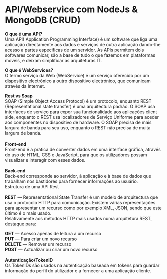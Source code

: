 # API/Webservice com NodeJs & MongoDB (CRUD)
 
<strong>O que é uma API?</strong><br/>
Uma API( Application Programming Interface) é um software que liga uma aplicação directamente aos dados e serviços de outra aplicação dando-lhe acesso a partes especificas de um servidor. As APIs permitem dois softwares comunicar, são a base de tudo o que fazemos em plataformas moveis, e deixam simplificar as arquiteturas IT.<br/>

<strong>O que é WebServices?</strong><br/>
O termo serviço da Web (WebService) é um serviço oferecido por um dispositivo electrónico a outro dispositivo electrónico, que comunicam através da Internet.<br/>

<strong>Rest vs Soap</strong><br/>
SOAP (Simple Object Access Protocol) é um protocolo, enquanto REST (Representational state transfer) é uma arquitectura padrão. O SOAP usa interfaces de serviço para expor sua funcionalidade aos aplicações client side, enquanto o REST usa localizadores de Serviço Uniforme para aceder aos componentes no dispositivo de hardware. O SOAP precisa de mais largura de banda para seu uso, enquanto o REST não precisa de muita largura de banda.<br/><br/>
<strong>Front-end</strong><br/>
Front-end é a prática de converter dados em uma interface gráfica, através do uso de HTML, CSS e JavaScript, para que os utilizadores possam visualizar e interagir com esses dados.<br/><br/>
<strong>Back-end</strong><br/>
Back-end corresponde ao servidor, à aplicação e à base de dados que trabalham nos bastidores para fornecer informações ao usuário.<br/>
Estrutura de uma API Rest<br/><br/>
<strong>REST</strong> — Representational State Transfer é um modelo de arquitectura que usa o protocolo HTTP para comunicação. Existem várias representações para apresentar um recurso como por exemplo XML, JSON, sendo que este último é o mais usado.<br/>
Relativamente aos métodos HTTP mais usados numa arquitetura REST, destaque para:<br/>

<strong>GET</strong> — Acesso apenas de leitura a um recurso<br/>
<strong>PUT</strong> — Para criar um novo recurso<br/>
<strong>DELETE</strong> — Remover um recurso<br/>
<strong>POST</strong> — Actualizar ou criar um novo recurso<br/><br/>
<strong>Autenticação/TokenID</strong><br/>
Os TokenIDs são usados na autenticação baseada em tokens para guardar informação do perfil do utilizador e a fornecer a uma aplicação cliente.<br/>
